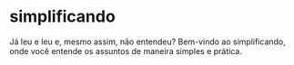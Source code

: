 # simplificando
Já leu e leu e, mesmo assim, não entendeu? Bem-vindo ao simplificando, onde você entende os assuntos de maneira simples e prática.
